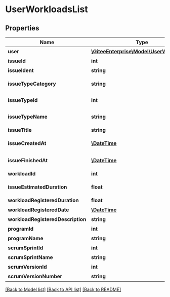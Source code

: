 # UserWorkloadsList

## Properties
Name | Type | Description | Notes
------------ | ------------- | ------------- | -------------
**user** | [**\GiteeEnterprise\Model\UserWithRemark**](UserWithRemark.md) | 用户 | [optional] 
**issueId** | **int** | 工作项ID | [optional] 
**issueIdent** | **string** | 工作项ident | [optional] 
**issueTypeCategory** | **string** | 工作项类型属性 | [optional] 
**issueTypeId** | **int** | 工作项类型ID | [optional] 
**issueTypeName** | **string** | 工作项类型名称 | [optional] 
**issueTitle** | **string** | 工作项标题 | [optional] 
**issueCreatedAt** | [**\DateTime**](https://www.php.net/class.datetime) | 工作项创建时间 | [optional] 
**issueFinishedAt** | [**\DateTime**](https://www.php.net/class.datetime) | 工作项完成时间 | [optional] 
**workloadId** | **int** | 工时ID | [optional] 
**issueEstimatedDuration** | **float** | 工作项预计工时 | [optional] 
**workloadRegisteredDuration** | **float** | 登记工时 | [optional] 
**workloadRegisteredDate** | [**\DateTime**](https://www.php.net/class.datetime) | 登记日期 | [optional] 
**workloadRegisteredDescription** | **string** | 登记内容 | [optional] 
**programId** | **int** | 项目ID | [optional] 
**programName** | **string** | 项目名称 | [optional] 
**scrumSprintId** | **int** | 迭代ID | [optional] 
**scrumSprintName** | **string** | 迭代名称 | [optional] 
**scrumVersionId** | **int** | 版本ID | [optional] 
**scrumVersionNumber** | **string** | 版本号 | [optional] 

[[Back to Model list]](../../README.md#documentation-for-models) [[Back to API list]](../../README.md#documentation-for-api-endpoints) [[Back to README]](../../README.md)


